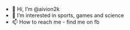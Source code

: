 - 👋 Hi, I’m @aivion2k
- 👀 I’m interested in sports, games and science
- 📫 How to reach me - find me on fb

<!---
aivion2k/aivion2k is a ✨ special ✨ repository because its `README.md` (this file) appears on your GitHub profile.
You can click the Preview link to take a look at your changes.
--->
